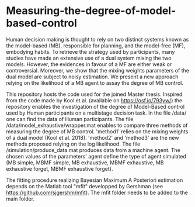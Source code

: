 # Measuring-the-degree-of-model-based-control

Human decision making is thought to rely on two distinct systems known as the model-based (MB), responsible for planning, and the model-free (MF), embodying habits. To retrieve the strategy used by participants, many studies have made an extensive use of a  dual  system  mixing  the  two  models.  However,  the  evidences  in  favour  of  a  MF  are either weak or controversial. Moreover, we show that the mixing weights parameters of the dual model are subject to noisy estimation. We present a new approach relying on the likelihood of a MB agent to assay the degree of MB control.

This repository hosts the code used for the joined Master thesis. Inspired from the code made by Kool et al. (available on https://osf.io/793yw/) the repository enables the investigation of the degree of Model-Based control used by Human participants on a multistage decision task. In the file /data/ one can find the data of Human participants. The file /data/model_exhaustive/wrapper.mat enables to compare three methods of measuring the degree of MB control. 'method1' relies on the mixing weights of a dual  model (Kool et al. 2018). 'method2' and 'method3' are the new methods proposed relying on the log likelihood. The file /simulation/produce_data.mat produces data from a machine agent. The chosen values of the parameters' agent define the type of agent simulated (MB simple, MBMF simple, MB exhaustive, MBMF exhaustive, MB exhaustive forget, MBMF exhaustive forget).

The fitting procedure realizing Bayesian Maximum A Posteriori estimation depends on the Matlab tool "mfit" developped by Gershman (see https://github.com/sjgershm/mfit). The mfit folder needs to be added to the main folder.
